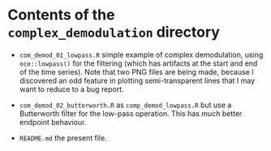 # Contents of the `complex_demodulation` directory

* `com_demod_01_lowpass.R` simple example of complex demodulation, using
  `oce::lowpass()` for the filtering (which has artifacts at the start and end
  of the time series). Note that two PNG files are being made, because I
  discovered an odd feature in plotting semi-transparent lines that I may want
  to reduce to a bug report.

* `com_demod_02_butterworth.R` as `comp_demod_lowpass.R` but use a Butterworth
  filter for the low-pass operation.  This has *much* better endpoint
  behaviour.

* `README.md` the present file.
